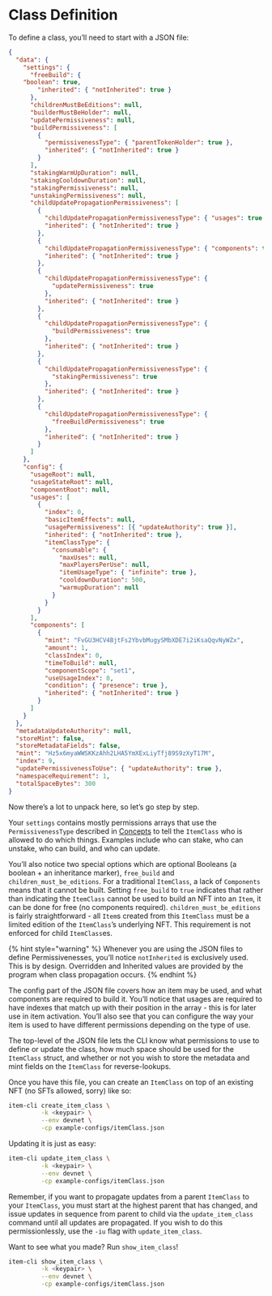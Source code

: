# Class Definition

To define a class, you’ll need to start with a JSON file:

```json
{
  "data": {
    "settings": {
      "freeBuild": {
	"boolean": true,
        "inherited": { "notInherited": true }
      },
      "childrenMustBeEditions": null,
      "builderMustBeHolder": null,
      "updatePermissiveness": null,
      "buildPermissiveness": [
        {
          "permissivenessType": { "parentTokenHolder": true },
          "inherited": { "notInherited": true }
        }
      ],
      "stakingWarmUpDuration": null,
      "stakingCooldownDuration": null,
      "stakingPermissiveness": null,
      "unstakingPermissiveness": null,
      "childUpdatePropagationPermissiveness": [
        {
          "childUpdatePropagationPermissivenessType": { "usages": true },
          "inherited": { "notInherited": true }
        },
        {
          "childUpdatePropagationPermissivenessType": { "components": true },
          "inherited": { "notInherited": true }
        },
        {
          "childUpdatePropagationPermissivenessType": {
            "updatePermissiveness": true
          },
          "inherited": { "notInherited": true }
        },
        {
          "childUpdatePropagationPermissivenessType": {
            "buildPermissiveness": true
          },
          "inherited": { "notInherited": true }
        },
        {
          "childUpdatePropagationPermissivenessType": {
            "stakingPermissiveness": true
          },
          "inherited": { "notInherited": true }
        },
        {
          "childUpdatePropagationPermissivenessType": {
            "freeBuildPermissiveness": true
          },
          "inherited": { "notInherited": true }
        }
      ]
    },
    "config": {
      "usageRoot": null,
      "usageStateRoot": null,
      "componentRoot": null,
      "usages": [
        {
          "index": 0,
          "basicItemEffects": null,
          "usagePermissiveness": [{ "updateAuthority": true }],
          "inherited": { "notInherited": true },
          "itemClassType": {
            "consumable": {
              "maxUses": null,
              "maxPlayersPerUse": null,
              "itemUsageType": { "infinite": true },
              "cooldownDuration": 500,
              "warmupDuration": null
            }
          }
        }
      ],
      "components": [
        {
          "mint": "FvGU3HCV4BjtFs2YbvbMugySMbXDE7i2iKsaQqvNyWZx",
          "amount": 1,
          "classIndex": 0,
          "timeToBuild": null,
          "componentScope": "set1",
          "useUsageIndex": 0,
          "condition": { "presence": true },
          "inherited": { "notInherited": true }
        }
      ]
    }
  },
  "metadataUpdateAuthority": null,
  "storeMint": false,
  "storeMetadataFields": false,
  "mint": "Hz5x6myaWWSKKzAhh2LHA5YmXExLiyTfj89S9zXyT17M",
  "index": 9,
  "updatePermissivenessToUse": { "updateAuthority": true },
  "namespaceRequirement": 1,
  "totalSpaceBytes": 300
}
```

Now there’s a lot to unpack here, so let’s go step by step.

Your `settings` contains mostly permissions arrays that use the `PermissivenessType` described in [Concepts](../../concepts/) to tell the `ItemClass` who is allowed to do which things. Examples include who can stake, who can unstake, who can build, and who can update.

You’ll also notice two special options which are optional Booleans (a boolean + an inheritance marker), `free_build` and `children_must_be_editions`. For a traditional `ItemClass`, a lack of `Components` means that it cannot be built. Setting `free_build` to `true` indicates that rather than indicating the `ItemClass` cannot be used to build an NFT into an `Item`, it can be done for free (no components required). `children_must_be_editions` is fairly straightforward - all `Item`s created from this `ItemClass` must be a limited edition of the `ItemClass`’s underlying NFT. This requirement is not enforced for child `ItemClass`es.

{% hint style="warning" %}
Whenever you are using the JSON files to define Permissivenesses, you’ll notice `notInherited` is exclusively used. This is by design. Overridden and Inherited values are provided by the program when class propagation occurs.
{% endhint %}

The config part of the JSON file covers how an item may be used, and what components are required to build it. You’ll notice that usages are required to have indexes that match up with their position in the array - this is for later use in item activation. You’ll also see that you can configure the way your item is used to have different permissions depending on the type of use.

The top-level of the JSON file lets the CLI know what permissions to use to define or update the class, how much space should be used for the `ItemClass` struct, and whether or not you wish to store the metadata and mint fields on the `ItemClass` for reverse-lookups.

Once you have this file, you can create an `ItemClass` on top of an existing NFT (no SFTs allowed, sorry) like so:

```bash
item-cli create_item_class \
         -k <keypair> \
         --env devnet \
         -cp example-configs/itemClass.json
```

Updating it is just as easy:

```bash
item-cli update_item_class \
         -k <keypair> \
         --env devnet \
         -cp example-configs/itemClass.json
```

Remember, if you want to propagate updates from a parent `ItemClass` to your `ItemClass`, you must start at the highest parent that has changed, and issue updates in sequence from parent to child via the `update_item_class` command until all updates are propagated. If you wish to do this permissionlessly, use the `-iu` flag with `update_item_class`.

Want to see what you made? Run `show_item_class`!

```bash
item-cli show_item_class \
         -k <keypair> \
         --env devnet \
         -cp example-configs/itemClass.json
```

